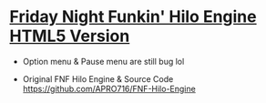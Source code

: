 # [Friday Night Funkin' Hilo Engine HTML5 Version](https://apro716.github.io/FNF-Hilo-Engine-HTML5-Version/)
* Option menu & Pause menu are still bug lol

* Original FNF Hilo Engine & Source Code https://github.com/APRO716/FNF-Hilo-Engine
